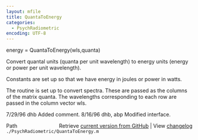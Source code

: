 ```yaml
---
layout: mfile
title: QuantaToEnergy
categories:
  - PsychRadiometric
encoding: UTF-8
---
```


energy = QuantaToEnergy(wls,quanta)

Convert quantal units (quanta per unit wavelength)
to energy units (energy or power per unit wavelength).

Constants are set up so that we have energy in joules or
power in watts.

The routine is set up to convert spectra.  These are
passed as the columns of the matrix quanta.  The
wavelengths corresponding to each row are passed in
the column vector wls.

7/29/96  dhb  Added comment.
8/16/96  dhb, abp  Modified interface.


<div class="code_header" style="text-align:right;">
  <span style="float:left;">Path&nbsp;&nbsp;</span> <span class="counter">Retrieve <a href=
  "https://raw.github.com/Psychtoolbox-3/Psychtoolbox-3/beta/./PsychRadiometric/QuantaToEnergy.m">current version from GitHub</a> | View <a href=
  "https://github.com/Psychtoolbox-3/Psychtoolbox-3/commits/beta/./PsychRadiometric/QuantaToEnergy.m">changelog</a></span>
</div>
<div class="code">
  <code>./PsychRadiometric/QuantaToEnergy.m</code>
</div>
